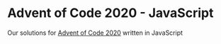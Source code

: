 # Advent of Code 2020 - JavaScript

Our solutions for [Advent of Code 2020](https://adventofcode.com/2020) written in JavaScript
